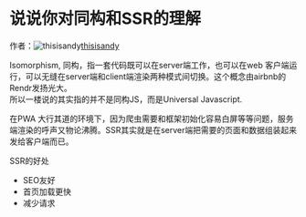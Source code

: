 # 说说你对同构和SSR的理解

作者：![thisisandy](https://avatars.githubusercontent.com/u/9465232?s=80&u=a20f27fc62eafd722f1e911ec634d28ae074d1dd&v=4)[thisisandy](https://github/thisisandy)

Isomorphism, 同构，指一套代码既可以在server端工作，也可以在web 客户端运行，可以无缝在server端和client端渲染两种模式间切换。这个概念由airbnb的Rendr发扬光大。  
所以一楼说的其实指的并不是同构JS，而是Universal Javascript.

在PWA 大行其道的环境下，因为爬虫需要和框架初始化容易白屏等等问题，服务端渲染的呼声又物论沸腾。SSR其实就是在server端把需要的页面和数据组装起来发给客户端而已。

SSR的好处

  * SEO友好
  * 首页加载更快
  * 减少请求



